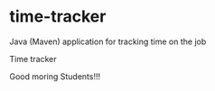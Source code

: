 # time-tracker
Java (Maven) application for tracking time on the job

Time tracker

Good moring Students!!!
